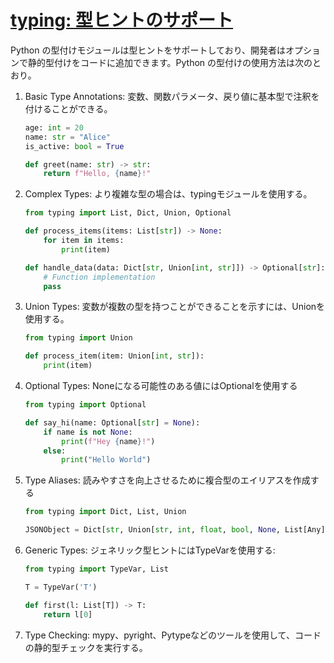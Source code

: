# [typing: 型ヒントのサポート](https://docs.python.org/ja/3.13/library/typing.html)

Python の型付けモジュールは型ヒントをサポートしており、開発者はオプションで静的型付けをコードに追加できます。Python の型付けの使用方法は次のとおり。

1. Basic Type Annotations:
   変数、関数パラメータ、戻り値に基本型で注釈を付けることができる。

   ```python
   age: int = 20
   name: str = "Alice"
   is_active: bool = True
   
   def greet(name: str) -> str:
       return f"Hello, {name}!"
   ```

2. Complex Types:
   より複雑な型の場合は、typingモジュールを使用する。

   ```python
   from typing import List, Dict, Union, Optional
   
   def process_items(items: List[str]) -> None:
       for item in items:
           print(item)
   
   def handle_data(data: Dict[str, Union[int, str]]) -> Optional[str]:
       # Function implementation
       pass
   ```

3. Union Types:
  変数が複数の型を持つことができることを示すには、Unionを使用する。

   ```python
   from typing import Union
   
   def process_item(item: Union[int, str]):
       print(item)
   ```

4. Optional Types:
   Noneになる可能性のある値にはOptionalを使用する

   ```python
   from typing import Optional

   def say_hi(name: Optional[str] = None):
       if name is not None:
           print(f"Hey {name}!")
       else:
           print("Hello World")
   ```

5. Type Aliases:
   読みやすさを向上させるために複合型のエイリアスを作成する

   ```python
   from typing import Dict, List, Union
   
   JSONObject = Dict[str, Union[str, int, float, bool, None, List[Any], 'JSONObject']]
   ```

6. Generic Types:
   ジェネリック型ヒントにはTypeVarを使用する:

   ```python
   from typing import TypeVar, List
   
   T = TypeVar('T')
   
   def first(l: List[T]) -> T:
       return l[0]
   ```

7. Type Checking:
mypy、pyright、Pytypeなどのツールを使用して、コードの静的型チェックを実行する。
